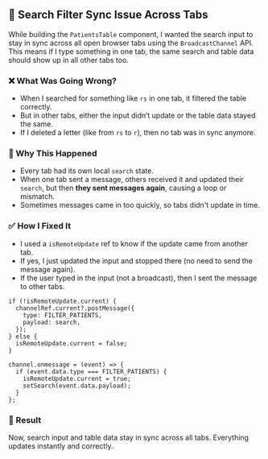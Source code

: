 ## 🔄 Search Filter Sync Issue Across Tabs

While building the `PatientsTable` component, I wanted the search input to stay in sync across all open browser tabs using the `BroadcastChannel` API. This means if I type something in one tab, the same search and table data should show up in all other tabs too.

### ❌ What Was Going Wrong?

- When I searched for something like `rs` in one tab, it filtered the table correctly.
- But in other tabs, either the input didn’t update or the table data stayed the same.
- If I deleted a letter (like from `rs` to `r`), then no tab was in sync anymore.

### 🧠 Why This Happened

- Every tab had its own local `search` state.
- When one tab sent a message, others received it and updated their `search`, but then **they sent messages again**, causing a loop or mismatch.
- Sometimes messages came in too quickly, so tabs didn't update in time.

### ✅ How I Fixed It

- I used a `isRemoteUpdate` ref to know if the update came from another tab.
- If yes, I just updated the input and stopped there (no need to send the message again).
- If the user typed in the input (not a broadcast), then I sent the message to other tabs.

```tsx
if (!isRemoteUpdate.current) {
  channelRef.current?.postMessage({
    type: FILTER_PATIENTS,
    payload: search,
  });
} else {
  isRemoteUpdate.current = false;
}
```

```tsx
channel.onmessage = (event) => {
  if (event.data.type === FILTER_PATIENTS) {
    isRemoteUpdate.current = true;
    setSearch(event.data.payload);
  }
};
```

### 🎉 Result

Now, search input and table data stay in sync across all tabs. Everything updates instantly and correctly.
